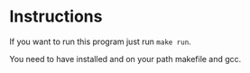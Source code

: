 # Instructions
If you want to run this program just run `make run`.

You need to have installed and on your path makefile and gcc.
